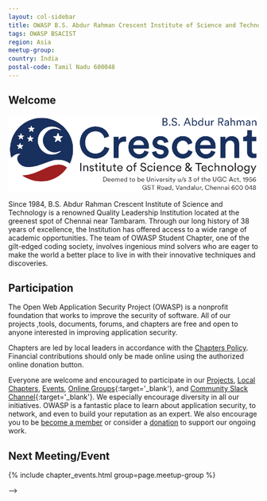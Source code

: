 ```yaml
---
layout: col-sidebar
title: OWASP B.S. Abdur Rahman Crescent Institute of Science and Technology - Student Chapter
tags: OWASP BSACIST
region: Asia
meetup-group:
country: India
postal-code: Tamil Nadu 600048
---
```




## Welcome

![logo](assets/images/Crescent_logo-main.png)


Since 1984, B.S. Abdur Rahman Crescent Institute of Science and Technology is a renowned Quality Leadership Institution located at the greenest spot of Chennai near Tambaram. Through our long history of 38 years of excellence, the Institution has offered access to a wide range of academic opportunities. The team of OWASP Student Chapter, one of the gilt-edged coding society, involves ingenious mind solvers who are eager to make the world a better place to live in with their innovative techniques and discoveries. 

## Participation
The Open Web Application Security Project (OWASP) is a nonprofit foundation that works to improve the security of software. All of our projects ,tools, documents, forums, and chapters are free and open to anyone interested in improving application security. 

Chapters are led by local leaders in accordance with the [Chapters Policy](/www-policy/operational/chapters). Financial contributions should only be made online using the authorized online donation button. 

Everyone are welcome and encouraged to participate in our [Projects](/projects/), [Local Chapters](/chapters/), [Events](/events/), [Online Groups](https://groups.google.com/a/owasp.com/){:target='_blank'}, and [Community Slack Channel](https://owasp.slack.com/){:target='_blank'}. We especially encourage diversity in all our initiatives. OWASP is a fantastic place to learn about application security, to network, and even to build your reputation as an expert. We also encourage you to be [become a member](/membership/) or consider a [donation](/donate/) to support our ongoing work.

Next Meeting/Event <!-- You should keep this section as it will populate your meetup events -->
---------------------
{% include chapter_events.html group=page.meetup-group %}




-->
